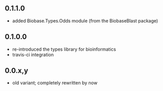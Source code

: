 0.1.1.0
-------

- added Biobase.Types.Odds module (from the BiobaseBlast package)

0.1.0.0
-------

- re-introduced the types library for bioinformatics
- travis-ci integration

0.0.x,y
-------

- old variant; completely rewritten by now

